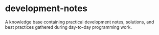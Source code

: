 # development-notes
A knowledge base containing practical development notes, solutions, and best practices gathered during day-to-day programming work.
